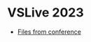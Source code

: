 # VSLive 2023

- [Files from conference](https://github.com/vslive2023/vslive2023.github.io/tree/main/vslive)


